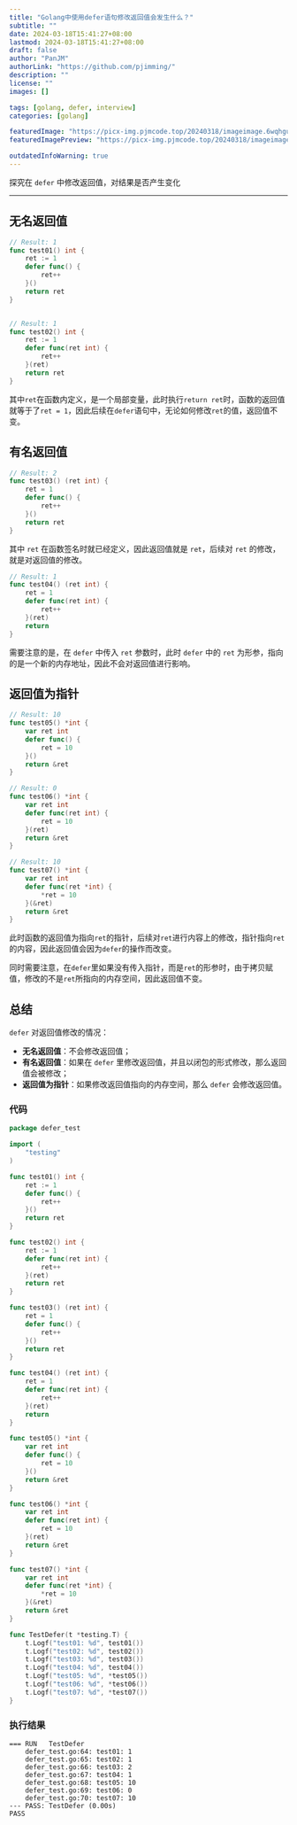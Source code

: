 ```yaml
---
title: "Golang中使用defer语句修改返回值会发生什么？"
subtitle: ""
date: 2024-03-18T15:41:27+08:00
lastmod: 2024-03-18T15:41:27+08:00
draft: false
author: "PanJM"
authorLink: "https://github.com/pjimming/"
description: ""
license: ""
images: []

tags: [golang, defer, interview]
categories: [golang]

featuredImage: "https://picx-img.pjmcode.top/20240318/imageimage.6wqhguvv2r.webp"
featuredImagePreview: "https://picx-img.pjmcode.top/20240318/imageimage.6wqhguvv2r.webp"

outdatedInfoWarning: true
---
```


探究在 `defer` 中修改返回值，对结果是否产生变化

<!--more-->

---

## 无名返回值

```go
// Result: 1
func test01() int {
	ret := 1
	defer func() {
		ret++
	}()
	return ret
}


// Result: 1
func test02() int {
	ret := 1
	defer func(ret int) {
		ret++
	}(ret)
	return ret
}
```

其中`ret`在函数内定义，是一个局部变量，此时执行`return ret`时，函数的返回值就等于了`ret = 1`，因此后续在`defer`语句中，无论如何修改`ret`的值，返回值不变。

## 有名返回值

```go
// Result: 2
func test03() (ret int) {
	ret = 1
	defer func() {
		ret++
	}()
	return ret
}
```

其中 `ret` 在函数签名时就已经定义，因此返回值就是 `ret`，后续对 `ret` 的修改，就是对返回值的修改。

```go
// Result: 1
func test04() (ret int) {
	ret = 1
	defer func(ret int) {
		ret++
	}(ret)
	return
}
```

需要注意的是，在 `defer` 中传入 `ret` 参数时，此时 `defer` 中的 `ret` 为形参，指向的是一个新的内存地址，因此不会对返回值进行影响。

## 返回值为指针

```go
// Result: 10
func test05() *int {
	var ret int
	defer func() {
		ret = 10
	}()
	return &ret
}

// Result: 0
func test06() *int {
	var ret int
	defer func(ret int) {
		ret = 10
	}(ret)
	return &ret
}

// Result: 10
func test07() *int {
	var ret int
	defer func(ret *int) {
		*ret = 10
	}(&ret)
	return &ret
}
```

此时函数的返回值为指向`ret`的指针，后续对`ret`进行内容上的修改，指针指向`ret`的内容，因此返回值会因为`defer`的操作而改变。

同时需要注意，在`defer`里如果没有传入指针，而是`ret`的形参时，由于拷贝赋值，修改的不是`ret`所指向的内存空间，因此返回值不变。

## 总结

`defer` 对返回值修改的情况：

- **无名返回值**：不会修改返回值；
- **有名返回值**：如果在 `defer` 里修改返回值，并且以闭包的形式修改，那么返回值会被修改；
- **返回值为指针**：如果修改返回值指向的内存空间，那么 `defer` 会修改返回值。

### 代码

```go
package defer_test

import (
	"testing"
)

func test01() int {
	ret := 1
	defer func() {
		ret++
	}()
	return ret
}

func test02() int {
	ret := 1
	defer func(ret int) {
		ret++
	}(ret)
	return ret
}

func test03() (ret int) {
	ret = 1
	defer func() {
		ret++
	}()
	return ret
}

func test04() (ret int) {
	ret = 1
	defer func(ret int) {
		ret++
	}(ret)
	return
}

func test05() *int {
	var ret int
	defer func() {
		ret = 10
	}()
	return &ret
}

func test06() *int {
	var ret int
	defer func(ret int) {
		ret = 10
	}(ret)
	return &ret
}

func test07() *int {
	var ret int
	defer func(ret *int) {
		*ret = 10
	}(&ret)
	return &ret
}

func TestDefer(t *testing.T) {
	t.Logf("test01: %d", test01())
	t.Logf("test02: %d", test02())
	t.Logf("test03: %d", test03())
	t.Logf("test04: %d", test04())
	t.Logf("test05: %d", *test05())
	t.Logf("test06: %d", *test06())
	t.Logf("test07: %d", *test07())
}
```

### 执行结果

```
=== RUN   TestDefer
    defer_test.go:64: test01: 1
    defer_test.go:65: test02: 1
    defer_test.go:66: test03: 2
    defer_test.go:67: test04: 1
    defer_test.go:68: test05: 10
    defer_test.go:69: test06: 0
    defer_test.go:70: test07: 10
--- PASS: TestDefer (0.00s)
PASS
```
